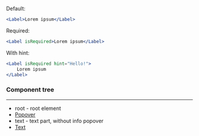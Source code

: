 Default:

```jsx
<Label>Lorem ipsum</Label>
```

Required:

```jsx
<Label isRequired>Lorem ipsum</Label>
```

With hint:

```jsx
<Label isRequired hint="Hello!">
    Lorem ipsum
</Label>
```

### Component tree

---

-   root - root element
-   [Popover](#/Utils?id=popover)
-   text - text part, without info popover
-   [Text](#/Utils?id=text)
